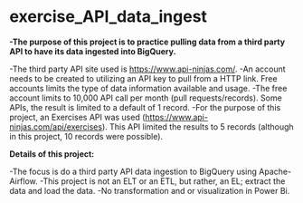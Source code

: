 # exercise_API_data_ingest

**-The purpose of this project is to practice pulling data from a third party API to have its data ingested into BigQuery.**

-The third party API site used is https://www.api-ninjas.com/.
-An account needs to be created to utilizing an API key to pull from a HTTP link.  Free accounts limits the type of data information available and usage.
-The free account limits to 10,000 API call per month (pull requests/records). Some APIs, the result is limited to a default of 1 record.
-For the purpose of this project, an Exercises API was used (https://www.api-ninjas.com/api/exercises).  This API limited the results to 5 records (although in this project, 10 records were possible).

**Details of this project:**

-The focus is do a third party API data ingestion to BigQuery using Apache-Airflow.
-This project is not an ELT or an ETL, but rather, an EL; extract the data and load the data.
-No transformation and or visualization in Power Bi.

